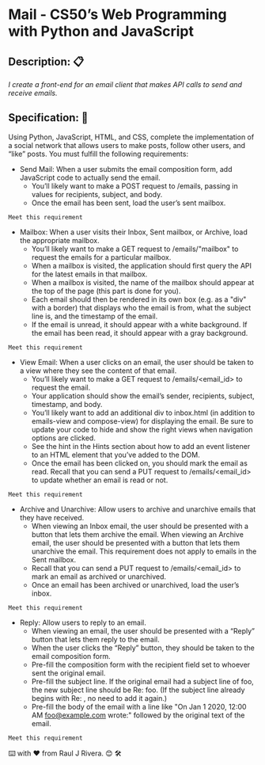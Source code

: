 # Mail - CS50’s Web Programming with Python and JavaScript

## Description: 📋

_I create a front-end for an email client that makes API calls to send and receive emails._

## Specification: 📌

Using Python, JavaScript, HTML, and CSS, complete the implementation of a social network that allows users to make posts, follow other users, and “like” posts. You must fulfill the following requirements:

* Send Mail: When a user submits the email composition form, add JavaScript code to actually send the email.
    * You’ll likely want to make a POST request to /emails, passing in values for recipients, subject, and body.
    * Once the email has been sent, load the user’s sent mailbox.
```
Meet this requirement
```
* Mailbox: When a user visits their Inbox, Sent mailbox, or Archive, load the appropriate mailbox.
    * You’ll likely want to make a GET request to /emails/"mailbox" to request the emails for a particular mailbox.
    * When a mailbox is visited, the application should first query the API for the latest emails in that mailbox.
    * When a mailbox is visited, the name of the mailbox should appear at the top of the page (this part is done for you).
    * Each email should then be rendered in its own box (e.g. as a "div" with a border) that displays who the email is from, what the subject line is, and the timestamp of the email.
    * If the email is unread, it should appear with a white background. If the email has been read, it should appear with a gray background.
```
Meet this requirement
```
* View Email: When a user clicks on an email, the user should be taken to a view where they see the content of that email.
    * You’ll likely want to make a GET request to /emails/<email_id> to request the email.
    * Your application should show the email’s sender, recipients, subject, timestamp, and body.
    * You’ll likely want to add an additional div to inbox.html (in addition to emails-view and compose-view) for displaying the email. Be sure to update your code to hide and show the right views when navigation options are clicked.
    * See the hint in the Hints section about how to add an event listener to an HTML element that you’ve added to the DOM.
    * Once the email has been clicked on, you should mark the email as read. Recall that you can send a PUT request to /emails/<email_id> to update whether an email is read or not.
```
Meet this requirement
```
* Archive and Unarchive: Allow users to archive and unarchive emails that they have received.
    * When viewing an Inbox email, the user should be presented with a button that lets them archive the email. When viewing an Archive email, the user should be presented with a button that lets them unarchive the email. This requirement does not apply to emails in the Sent mailbox.
    * Recall that you can send a PUT request to /emails/<email_id> to mark an email as archived or unarchived.
    * Once an email has been archived or unarchived, load the user’s inbox.
```
Meet this requirement
```
* Reply: Allow users to reply to an email.
    * When viewing an email, the user should be presented with a “Reply” button that lets them reply to the email.
    * When the user clicks the “Reply” button, they should be taken to the email composition form.
    * Pre-fill the composition form with the recipient field set to whoever sent the original email.
    * Pre-fill the subject line. If the original email had a subject line of foo, the new subject line should be Re: foo. (If the subject line already begins with Re: , no need to add it again.)
    * Pre-fill the body of the email with a line like "On Jan 1 2020, 12:00 AM foo@example.com wrote:" followed by the original text of the email.
```
Meet this requirement
```
⌨️ with ❤️ from Raul J Rivera. 😊  🛠️
